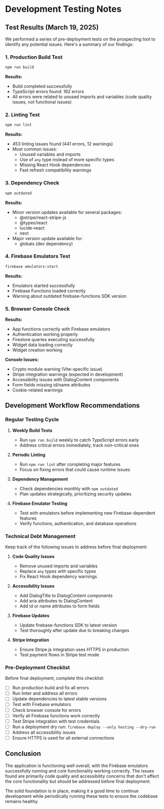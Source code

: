 # Development Testing Notes

## Test Results (March 19, 2025)

We performed a series of pre-deployment tests on the prospecting tool to identify any potential issues. Here's a summary of our findings:

### 1. Production Build Test

```bash
npm run build
```

**Results:**
- Build completed successfully
- TypeScript errors found: 162 errors
- All errors were related to unused imports and variables (code quality issues, not functional issues)

### 2. Linting Test

```bash
npm run lint
```

**Results:**
- 453 linting issues found (441 errors, 12 warnings)
- Most common issues:
  - Unused variables and imports
  - Use of `any` type instead of more specific types
  - Missing React Hook dependencies
  - Fast refresh compatibility warnings

### 3. Dependency Check

```bash
npm outdated
```

**Results:**
- Minor version updates available for several packages:
  - @stripe/react-stripe-js
  - @types/react
  - lucide-react
  - next
- Major version update available for:
  - globals (dev dependency)

### 4. Firebase Emulators Test

```bash
firebase emulators:start
```

**Results:**
- Emulators started successfully
- Firebase Functions loaded correctly
- Warning about outdated firebase-functions SDK version

### 5. Browser Console Check

**Results:**
- App functions correctly with Firebase emulators
- Authentication working properly
- Firestore queries executing successfully
- Widget data loading correctly
- Widget creation working

**Console Issues:**
- Crypto module warning (Vite-specific issue)
- Stripe integration warnings (expected in development)
- Accessibility issues with DialogContent components
- Form fields missing id/name attributes
- Cookie-related warnings

## Development Workflow Recommendations

### Regular Testing Cycle

1. **Weekly Build Tests**
   - Run `npm run build` weekly to catch TypeScript errors early
   - Address critical errors immediately, track non-critical ones

2. **Periodic Linting**
   - Run `npm run lint` after completing major features
   - Focus on fixing errors that could cause runtime issues

3. **Dependency Management**
   - Check dependencies monthly with `npm outdated`
   - Plan updates strategically, prioritizing security updates

4. **Firebase Emulator Testing**
   - Test with emulators before implementing new Firebase-dependent features
   - Verify functions, authentication, and database operations

### Technical Debt Management

Keep track of the following issues to address before final deployment:

1. **Code Quality Issues**
   - Remove unused imports and variables
   - Replace `any` types with specific types
   - Fix React Hook dependency warnings

2. **Accessibility Issues**
   - Add DialogTitle to DialogContent components
   - Add aria attributes to DialogContent
   - Add id or name attributes to form fields

3. **Firebase Updates**
   - Update firebase-functions SDK to latest version
   - Test thoroughly after update due to breaking changes

4. **Stripe Integration**
   - Ensure Stripe.js integration uses HTTPS in production
   - Test payment flows in Stripe test mode

### Pre-Deployment Checklist

Before final deployment, complete this checklist:

- [ ] Run production build and fix all errors
- [ ] Run linter and address all errors
- [ ] Update dependencies to latest stable versions
- [ ] Test with Firebase emulators
- [ ] Check browser console for errors
- [ ] Verify all Firebase functions work correctly
- [ ] Test Stripe integration with test credentials
- [ ] Run a deployment dry run: `firebase deploy --only hosting --dry-run`
- [ ] Address all accessibility issues
- [ ] Ensure HTTPS is used for all external connections

## Conclusion

The application is functioning well overall, with the Firebase emulators successfully running and core functionality working correctly. The issues found are primarily code quality and accessibility concerns that don't affect the core functionality but should be addressed before final deployment.

The solid foundation is in place, making it a good time to continue development while periodically running these tests to ensure the codebase remains healthy.

